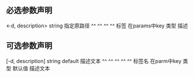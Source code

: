 ## 必选参数声明

 <-d, description> string 指定原路径
  ^^     ^^           ^^    ^^
  标签  在params中key  类型   描述

## 可选参数声明

[-d, description] string default 描述文本
 ^^     ^^          ^^     ^^       ^^
 标签名  在parm中key 类型    默认值   描述文本


 